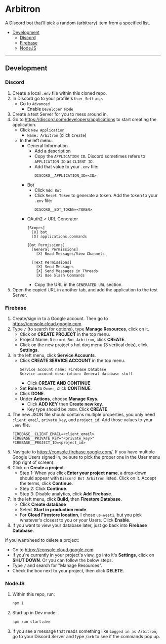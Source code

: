 # Arbitron

A Discord bot that'll pick a random (arbitrary) item from a specified list.

- [Development](#development)
  - [Discord](#discord)
  - [Firebase](#firebase)
  - [NodeJS](#nodejs)

---

## Development

### Discord

1. Create a local `.env` file within this cloned repo.
1. In Discord go to your profile's `User Settings`
   - Go to `Advanced`
      - Enable `Developer Mode`
1. Create a test Server for you to mess around in.
1. Go to https://discord.com/developers/applications to start creating the application.
   - Click `New Application`
      - `Name: Arbitron` (click `Create`)
   - In the left menu:
      - General Information
         - Add a description
         - Copy the `APPLICATION ID`. Discord sometimes refers to `APPLICATION ID` as `CLIENT ID`.
         - Add that value to your `.env` file:
            ```
            DISCORD__APPLICATION_ID=<ID>
            ```
      - Bot
         - Click `Add Bot`
         - Click `Reset Token` to generate a token. Add the token to your `.env` file:
            ```
            DISCORD__BOT_TOKEN=<TOKEN>
            ```
      - OAuth2 > URL Generator
         ```
         [Scopes]
           [X] bot
           [X] applications.commands
         
         [Bot Permissions]
           [General Permissions]
             [X] Read Messages/View Channels
           
           [Text Permissions]
             [X] Send Messages
             [X] Send Messages in Threads
             [X] Use Slash Commands
         ```
         - Copy the URL in the `GENERATED URL` section.
1. Open the copied URL in another tab, and add the application to the test Server.


### Firebase

1. Create/sign in to a Google account. Then go to https://console.cloud.google.com.
1. Type `/` (to search for options), type **Manage Resources**, click on it.
   - Click on **CREATE PROJECT** in the top menu.
   - Project Name: `Discord Bot Arbitron`, click **CREATE**.
   - Click on the new project's hot dog menu (3 vertical dots), click **Settings**.
1. In the left menu, click **Service Accounts**.
   - Click **CREATE SERVICE ACCOUNT** in the top menu.
      ```
      Service account name: Firebase Database
      Service account description: General database stuff
      ```
      - Click **CREATE AND CONTINUE**
   - Set **Role** to `Owner`, click **CONTINUE**.
   - Click **DONE**.
   - Under **Actions**, choose **Manage Keys**.
      - Click **ADD KEY** then **Create new key**.
      - Key type should be `JSON`. Click **CREATE**.
1. The new JSON file should contains multiple properties, you only need `client_email`, `private_key`, and `project_id`. Add those values to your `.env` file.
   ```
   FIREBASE__CLIENT_EMAIL=<client_email>
   FIREBASE__PRIVATE_KEY="<private_key>"
   FIREBASE__PROJECT_ID=<project_id>
   ``` 
1. Navigate to https://console.firebase.google.com/. If you have multiple Google Users signed in, be sure to pick the proper one in the User menu (top right of screen).
1. Click on **Create a project**.
   - Step 1: When you click **Enter your project name**, a drop-down should appear with `Discord Bot Arbitron` listed. Click on it. Accept the terms, click **Continue**.
   - Step 2: Click **Continue**.
   - Step 3: Disable analytics, click **Add Firebase**.
1. In the left menu, click **Build**, then **Firestore Database**.
   - Click **Create database**
   - Select **Start in production mode**.
   - For **Cloud Firestore location**, I chose `us-west1`, but you pick whatever's closest to you or your Users. Click **Enable**.
1. If you want to view your database later, just go back into **Firebase Database**.

If you want/need to delete a project:
- Go to https://console.cloud.google.com
- If you're currently in your project's view, go into it's **Settings**, click on **SHUT DOWN**. Or you can follow the below steps.
- Type `/` and search for "Manage Resources".
- Check the box next to your project, then click **DELETE**.



### NodeJS

1. Within this repo, run:
   ```sh
   npm i
   ```
1. Start up in Dev mode:
   ```sh
   npm run start:dev
   ```
1. If you see a message that reads something like `Logged in as Arbitron`, go to your Discord Server and type `/arb` to see if the commands pop up.

